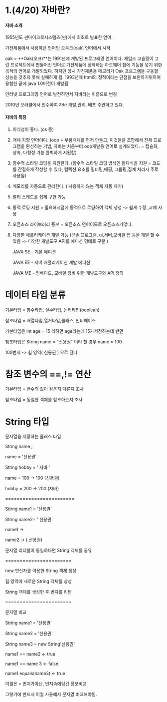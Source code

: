 # 1.(4/20) 자바란?

#### 자바 소개 

 1955년도 썬마이크로시스템즈(썬)에서 최초로 발표한  언어.

가전제품에서 사용하던 언어인 오우크(oak) 언어에서 시작

oak = **Oak(오크)**는 1991년에 개발된 프로그래밍 언어이다. 제임스 고슬링이 그린 프로젝트에서 만들어진 언어로 가전제품에 장착하는 하드웨어 칩에 기능을 넣기 위한 목적의 언어로 개발되었다. 하지만 당시 가전제품용 메모리가 Oak 프로그램을 구동할 성능을 갖추지 못해 실패하게 됨. 1993년때 html의 정적이라는 단점을 보완하기위하여 융합한 끝에 java 1.0버전이 개발됨



인터넷 프로그래밍 언어로 발전하면서 자바라는 이름으로 변경

 2010년  오라클에서 인수하여 자바 개발,관리, 배포 주관하고 있다.

#### 자바의 특징

1. 이식성이 좋다. (os 등)

2. 객체 지향 언어이다. (oop = 부품객체를 먼저 만들고, 이것들을 조합해서 전체 프로그램을 완성하는 기법, 자바는 처음부터 oop개발용 언어로 설계되었다. = 캡슐화, 상속, 다형성 기능 완벽하게 지원함)

3. 함수적 스타일 코딩을 지원한다. (함수적 스타일 코딩 방식인 람다식을 지원 = 코드를 간결하게 작성할 수 있다, 컬렉션 요소를 필터링,매핑, 그룹핑,집계 처리시 주로 사용됨)

4. 메모리를 자동으로 관리한다. ( 사용하지 않는 객체 자동 제거)

5. 멀티 스레드를 쉽게 구현 가능 

6. 동적 로딩 지원 = 필요허시점에 동적으로 로딩하여 객체 생성 -> 쉽게 수정 ,교체 사용

7. 오픈소스 라이브러리 풍부 = 오픈소스 언어이므로 오픈소스가많다.

8. 다양한 애플리케이션 개발 가능 (콘솔 프로그램, ui,서버,모바일 앱 등을 개발 할 수 있음 -> 다양한 개발도구 API를 에디션 형태로 구분.)

   JAVA SE - 기본 에디션

   JAVA EE - 서버 애플리케이션 개발 에디션

   JAVA ME - 임베디드, 모바일 장비 위한 개발도구와 APi 정의 

# 데이터 타입 분류

기본타입 = 함수타입, 실수타입, 논리타입(boolean)

참조타입 = 배열타입,열거타입,클래스, 인터페이스

기본타입은 int age = 15 라하면 age라는데 15가저장하는데 반면

참조타입은 String name = "신용권" 이라 할 경우 name = 100

100번지  -> 힙 영역( 신용권 ) 으로 된다.

# 참조 변수의 ==,!= 연산

기본타입 = 변수의 값이 같은지 다른지 조사

참조타입 = 동일한 객체를 참조하는지 조사

# String 타입

문자열을 저장하는 클래스 타입

String name ; 

name = '신용권'

String hobby = ' 자바 '  

name = 100 -> 100 (신용권)

hobby = 200 -> 200 (자바)

========================

Stirng name1 = '신용권'

String name2= ' 신용권'

name1 ->

name2 ->   ( 신용권)

문자열 리터럴이 동일하다면 String 객체를 공유

=======================

new 연산자를 이용한 String 객체 생성

힙 영역에 새로운 String 객체를 상성

String 객체를 생성한 후 번지를 리턴

=======================

문자열 비교

String name1 = '신용권'

String name2 = '신용권'

String name3 = new String'신용권'

name1 == name2  <- true

name1 == name 3 <- false

name1 equals(name3) <- true

이퀄은 = 번지가아닌, 번지속에담긴 정보비교

그렇기에 반드시 이퀄 사용해서 문자열 비교해야됨.



